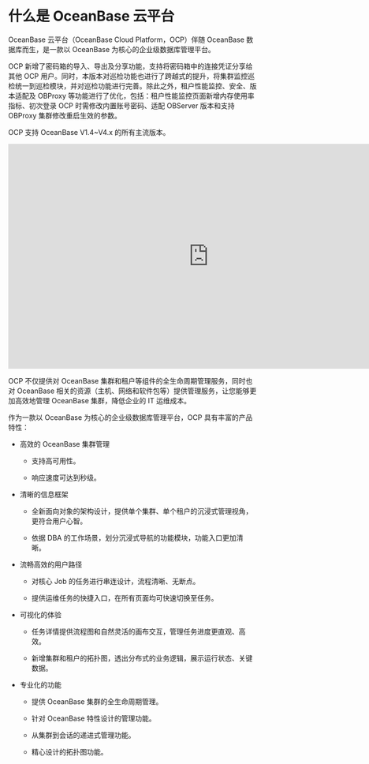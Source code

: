 # 什么是 OceanBase 云平台

OceanBase 云平台（OceanBase Cloud Platform，OCP）伴随 OceanBase 数据库而生，是一款以 OceanBase 为核心的企业级数据库管理平台。

OCP 新增了密码箱的导入、导出及分享功能，支持将密码箱中的连接凭证分享给其他 OCP 用户。同时，本版本对巡检功能也进行了跨越式的提升，将集群监控巡检统一到巡检模块，并对巡检功能进行完善。除此之外，租户性能监控、安全、版本适配及 OBProxy 等功能进行了优化，包括：租户性能监控页面新增内存使用率指标、初次登录 OCP 时需修改内置账号密码、适配 OBServer 版本和支持 OBProxy 集群修改重启生效的参数。

OCP 支持 OceanBase V1.4\~V4.x 的所有主流版本。

<iframe height=456.188 width=811 src="https://obbusiness-private.oss-cn-shanghai.aliyuncs.com/doc/img/ocp/OCP%20%E4%BA%A7%E5%93%81%E4%BB%8B%E7%BB%8D.mp4" frameborder=0 allowfullscreen="true"></iframe>

OCP 不仅提供对 OceanBase 集群和租户等组件的全生命周期管理服务，同时也对 OceanBase 相关的资源（主机、网络和软件包等）提供管理服务，让您能够更加高效地管理 OceanBase 集群，降低企业的 IT 运维成本。

作为一款以 OceanBase 为核心的企业级数据库管理平台，OCP 具有丰富的产品特性：

* 高效的 OceanBase 集群管理

  * 支持高可用性。

  * 响应速度可达到秒级。

* 清晰的信息框架

  * 全新面向对象的架构设计，提供单个集群、单个租户的沉浸式管理视角，更符合用户心智。

  * 依据 DBA 的工作场景，划分沉浸式导航的功能模块，功能入口更加清晰。

* 流畅高效的用户路径

  * 对核心 Job 的任务进行串连设计，流程清晰、无断点。

  * 提供运维任务的快捷入口，在所有页面均可快速切换至任务。

* 可视化的体验

  * 任务详情提供流程图和自然灵活的画布交互，管理任务进度更直观、高效。

  * 新增集群和租户的拓扑图，透出分布式的业务逻辑，展示运行状态、关键数据。

* 专业化的功能

  * 提供 OceanBase 集群的全生命周期管理。

  * 针对 OceanBase 特性设计的管理功能。

  * 从集群到会话的递进式管理功能。

  * 精心设计的拓扑图功能。
